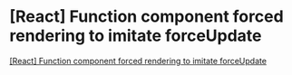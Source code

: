# [React] Function component forced rendering to imitate forceUpdate
[[React] Function component forced rendering to imitate forceUpdate](https://aiwithcloud.com/2022/09/16/react_function_component_forced_rendering_to_imitate_forceupdate/)